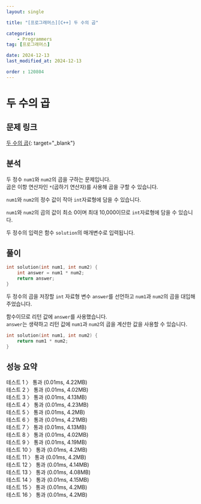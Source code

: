 ```yaml
---
layout: single

title: "[프로그래머스][C++] 두 수의 곱"

categories:
    - Programmers
tag: [프로그래머스]

date: 2024-12-13
last_modified_at: 2024-12-13

order : 120804
---
```


# 두 수의 곱

## 문제 링크

[두 수의 곱](https://school.programmers.co.kr/learn/courses/30/lessons/120804){: target="_blank"}

## 분석

두 정수 `num1`와 `num2`의 곱을 구하는 문제입니다.  
곱은 이항 연산자인 `*`(곱하기 연산자)를 사용해 곱을 구할 수 있습니다.

`num1`와 `num2`의 정수 값이 작아 `int`자료형에 담을 수 있습니다.

`num1`와 `num2`의 곱의 값이 최소 0이며 최대 10,000이므로 `int`자료형에 담을 수 있습니다.

두 정수의 입력은 함수 `solution`의 매개변수로 입력됩니다.

## 풀이

```cpp
int solution(int num1, int num2) {
    int answer = num1 * num2;
    return answer;
}
```

두 정수의 곱을 저장할 `int` 자료형 변수 `answer`를 선언하고 `num1`과 `num2`의 곱을 대입해주었습니다.

함수이므로 리턴 값에 `answer`를 사용했습니다.  
`answer`는 생략하고 리턴 값에 `num1`과 `num2`의 곱을 계산한 값을 사용할 수 있습니다.

```cpp
int solution(int num1, int num2) {
    return num1 * num2;
}
```

## 성능 요약

테스트 1 〉	통과 (0.01ms, 4.22MB)  
테스트 2 〉	통과 (0.01ms, 4.02MB)  
테스트 3 〉	통과 (0.01ms, 4.13MB)  
테스트 4 〉	통과 (0.01ms, 4.23MB)  
테스트 5 〉	통과 (0.01ms, 4.2MB)  
테스트 6 〉	통과 (0.01ms, 4.21MB)  
테스트 7 〉	통과 (0.01ms, 4.13MB)  
테스트 8 〉	통과 (0.01ms, 4.02MB)  
테스트 9 〉	통과 (0.01ms, 4.19MB)  
테스트 10 〉 통과 (0.01ms, 4.2MB)  
테스트 11 〉 통과 (0.01ms, 4.2MB)  
테스트 12 〉 통과 (0.01ms, 4.14MB)  
테스트 13 〉 통과 (0.01ms, 4.08MB)  
테스트 14 〉 통과 (0.01ms, 4.15MB)  
테스트 15 〉 통과 (0.01ms, 4.2MB)  
테스트 16 〉 통과 (0.01ms, 4.2MB)